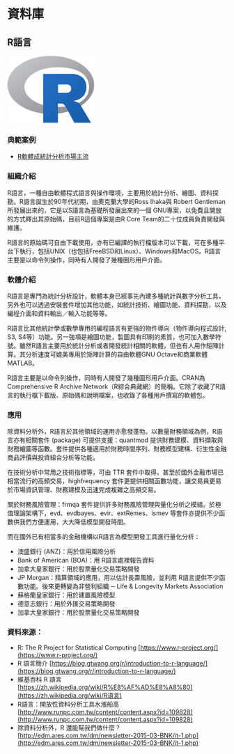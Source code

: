 # **資料庫**

## **R語言**

![](/assets/R.png)

### 典範案例

* [R軟體成統計分析市場主流](/man-zu-zhi-ming-ji-yin-ding-wei-xu-qiu-r-ruan-ti-cheng-tong-ji-fen-xi-shi-chang-zhu-liu.md)

### 組織介紹

R語言，一種自由軟體程式語言與操作環境，主要用於統計分析、繪圖、資料探勘。R語言誕生於90年代初期，由奧克蘭大學的Ross Ihaka與 Robert Gentleman所發展出來的，它是以S語言為基礎所發展出來的一個 GNU專案，以免費且開放的方式釋出其原始碼，目前R這個專案是由R Core Team的二十位成員負責開發與維護。

R語言的原始碼可自由下載使用，亦有已編譯的執行檔版本可以下載，可在多種平台下執行，包括UNIX（也包括FreeBSD和Linux）、Windows和MacOS。R語言主要是以命令列操作，同時有人開發了幾種圖形用戶介面。

### 軟體介紹

R語言是專門為統計分析設計，軟體本身已經事先內建多種統計與數字分析工具，另外也可以透過安裝套件增加其他功能，如統計技術、繪圖功能、資料探勘，以及編程介面和資料輸出／輸入功能等等。

R語言比其他統計學或數學專用的編程語言有更強的物件導向（物件導向程式設計, S3, S4等）功能。另一強項是繪圖功能，製圖具有印刷的素質，也可加入數學符號。雖然R語言主要用於統計分析或者開發統計相關的軟體，但也有人用作矩陣計算。其分析速度可媲美專用於矩陣計算的自由軟體GNU Octave和商業軟體MATLAB。

R語言主要是以命令列操作，同時有人開發了幾種圖形用戶介面。CRAN為Comprehensive R Archive Network（R綜合典藏網）的簡稱。它除了收藏了R語言的執行檔下載版、原始碼和說明檔案，也收錄了各種用戶撰寫的軟體包。

### 應用

除資料分析外，R語言於其他領域的運用亦愈發蓬勃。以數量財務領域為例，R語言亦有相關套件 \(package\) 可提供支援：quantmod 提供財務建模、資料擷取與財務繪圖等函數。套件提供各種適用於財務時間序列、財務模型建構、衍生性金融商品評價與投資組合分析等功能。

在技術分析中常用之技術指標等，可由 TTR 套件中取得。甚至於國外金融市場已相當流行的高頻交易，highfrequency 套件更提供相關函數功能，讓交易員更易於市場資訊管理、財務建模及迅速完成複雜之高頻交易。

關於財務風險管理：frmqa 套件提供許多財務風險管理與量化分析之模組。於極值理論架構下，evd、evdbayes、evir、extRemes、ismev 等套件亦提供不少函數供我們方便運用，大大降低模型開發時間。

而在國外已有相當多的金融機構以R語言為模型開發工具進行量化分析：

* 澳盛銀行 \(ANZ\)：用於信用風險分析
* Bank of American \(BOA\)：用 R語言處裡報告資料
* 加拿大皇家銀行：用於股票量化交易策略開發
* JP Morgan：精算領域的應用，用以估計長壽風險，並利用 R語言提供不少函數功能。後來更轉變為非營利組織 ─ Life & Longevity Markets Association
* 蘇格蘭皇家銀行：用於建置風險模型
* 德意志銀行：用於外匯交易策略開發
* 加拿大皇家銀行：用於股票量化交易策略開發

### 資料來源：

* R: The R Project for Statistical Computing [https://www.r-project.org/](https://www.r-project.org/)
* R 語言簡介 [https://blog.gtwang.org/r/introduction-to-r-language/](https://blog.gtwang.org/r/introduction-to-r-language/)
* 維基百科 
  R 語言 [https://zh.wikipedia.org/wiki/R%E8%AF%AD%E8%A8%80](https://zh.wikipedia.org/wiki/R语言)
* R語言：開放性資料分析工具水漲船高 [http://www.runpc.com.tw/content/content.aspx?id=109828](http://www.runpc.com.tw/content/content.aspx?id=109828)
* 除資料分析外，R 還能幫我們做什麼？ [http://edm.ares.com.tw/dm/newsletter-2015-03-BNK/it-1.php](http://edm.ares.com.tw/dm/newsletter-2015-03-BNK/it-1.php)




